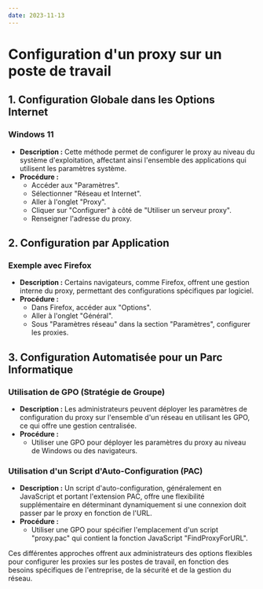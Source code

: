 ```yaml
---
date: 2023-11-13
---
```

# Configuration d'un proxy sur un poste de travail

## 1. Configuration Globale dans les Options Internet

### Windows 11

- **Description :** Cette méthode permet de configurer le proxy au niveau du système d'exploitation, affectant ainsi l'ensemble des applications qui utilisent les paramètres système.
- **Procédure :**
    - Accéder aux "Paramètres".
    - Sélectionner "Réseau et Internet".
    - Aller à l'onglet "Proxy".
    - Cliquer sur "Configurer" à côté de "Utiliser un serveur proxy".
    - Renseigner l'adresse du proxy.

## 2. Configuration par Application

### Exemple avec Firefox

- **Description :** Certains navigateurs, comme Firefox, offrent une gestion interne du proxy, permettant des configurations spécifiques par logiciel.
- **Procédure :**
    - Dans Firefox, accéder aux "Options".
    - Aller à l'onglet "Général".
    - Sous "Paramètres réseau" dans la section "Paramètres", configurer les proxies.

## 3. Configuration Automatisée pour un Parc Informatique

### Utilisation de GPO (Stratégie de Groupe)

- **Description :** Les administrateurs peuvent déployer les paramètres de configuration du proxy sur l'ensemble d'un réseau en utilisant les GPO, ce qui offre une gestion centralisée.
- **Procédure :**
    - Utiliser une GPO pour déployer les paramètres du proxy au niveau de Windows ou des navigateurs.

### Utilisation d'un Script d'Auto-Configuration (PAC)

- **Description :** Un script d'auto-configuration, généralement en JavaScript et portant l'extension PAC, offre une flexibilité supplémentaire en déterminant dynamiquement si une connexion doit passer par le proxy en fonction de l'URL.
- **Procédure :**
    - Utiliser une GPO pour spécifier l'emplacement d'un script "proxy.pac" qui contient la fonction JavaScript "FindProxyForURL".

Ces différentes approches offrent aux administrateurs des options flexibles pour configurer les proxies sur les postes de travail, en fonction des besoins spécifiques de l'entreprise, de la sécurité et de la gestion du réseau.